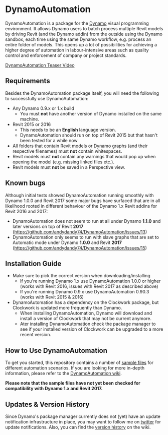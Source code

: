 # DynamoAutomation
DynamoAutomation is a package for the [Dynamo](https://github.com/DynamoDS/Dynamo) visual programming environment. It allows Dynamo users to batch process multiple Revit models by driving Revit (and the Dynamo addin) from the outside using the Dynamo sandbox, each time using the same Dynamo workflow, e.g. process an entire folder of models. This opens up a lot of possibilities for achieving a higher degree of automation in labour-intensive areas such as quality control and enforcement of company or project standards.

[DynamoAutomation Teaser Video](http://www.youtube.com/watch?v=vu4i-gEzzUo&autoplay=1)

## Requirements
Besides the DynamoAutomation package itself, you will need the following to successfully use DynamoAutomation:
- Any Dynamo 0.9.x or 1.x build
  - You must **not** have another version of Dynamo installed on the same machine.
- Revit 2015 or 2016
  - This needs to be an **English** language version.
  - DynamoAutomation should run on top of Revit 2015 but that hasn't been tested for a while now
- All folders that contain Revit models or Dynamo graphs (and their respective filenames) must **not** contain whitespaces.
- Revit models must **not** contain any warnings that would pop up when opening the model (e.g. missing linked files etc.).
- Revit models must **not** be saved in a Perspective view.

## Known bugs
Although initial tests showed DynamoAutomation running smoothly with Dynamo 1.0.0 and Revit 2017 some major bugs have surfaced that are in all likelihood rooted in different behaviour of the Dynamo 1.x Revit addins for Revit 2016 and 2017:
- DynamoAutomation does not seem to run at all under Dynamo **1.1.0** and later versions on top of Revit **2017** (https://github.com/andydandy74/DynamoAutomation/issues/13)
- DynamoAutomation only seems to run with slave graphs that are set to Automatic mode under Dynamo **1.0.0** and Revit **2017** (https://github.com/andydandy74/DynamoAutomation/issues/15)

## Installation Guide
- Make sure to pick the correct version when downloading/installing
  - If you're running Dynamo 1.x use DynamoAutomation 1.0.0 or higher (works with Revit 2016, issues with Revit 2017 as described above)
  - If you're running Dynamo 0.9.x use DynamoAutomation 0.90.3 (works with Revit 2015 & 2016)
- DynamoAutomation has a dependency on the Clockwork package, but Clockwork is updated more frequently than Dynamo.
  - When installing DynamoAutomation, Dynamo will download and install a version of Clockwork that may not be current anymore.
  - Ater installing DynamoAutomation check the package manager to see if your installed version of Clockwork can be upgraded to a more recent version.

## How to Use DynamoAutomation
To get you started, this repository contains a number of [sample files](https://github.com/andydandy74/DynamoAutomation/tree/master/samples) for different automation scenarios. If you are looking for more in-depth information, please refer to the [DynamoAutomation wiki](https://github.com/andydandy74/DynamoAutomation/wiki).

**Please note that the sample files have not yet been checked for compatibility with Dynamo 1.x and Revit 2017.**
 
## Updates & Version History
Since Dynamo's package manager currently does not (yet) have an update notification infrastructure in place, you may want to follow me on [twitter](https://twitter.com/a_dieckmann) for update notifications. Also, you can find the [version history](https://github.com/andydandy74/DynamoAutomation/wiki/Version-History) on the wiki.
